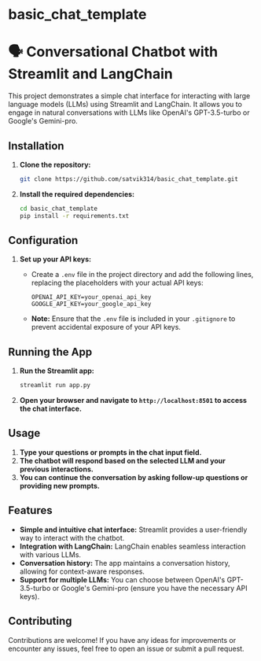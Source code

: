 # basic_chat_template


# 🗣️ Conversational Chatbot with Streamlit and LangChain

This project demonstrates a simple chat interface for interacting with large language models (LLMs) using Streamlit and LangChain. It allows you to engage in natural conversations with LLMs like OpenAI's GPT-3.5-turbo or Google's Gemini-pro.

## Installation

1. **Clone the repository:**

   ```bash
   git clone https://github.com/satvik314/basic_chat_template.git
   ```

2. **Install the required dependencies:**

   ```bash
   cd basic_chat_template
   pip install -r requirements.txt
   ```

## Configuration

1. **Set up your API keys:**

   - Create a `.env` file in the project directory and add the following lines, replacing the placeholders with your actual API keys:

     ```
     OPENAI_API_KEY=your_openai_api_key
     GOOGLE_API_KEY=your_google_api_key
     ```

   - **Note:** Ensure that the `.env` file is included in your `.gitignore` to prevent accidental exposure of your API keys.

## Running the App

1. **Run the Streamlit app:**

   ```bash
   streamlit run app.py
   ```

2. **Open your browser and navigate to `http://localhost:8501` to access the chat interface.**

## Usage

1. **Type your questions or prompts in the chat input field.**
2. **The chatbot will respond based on the selected LLM and your previous interactions.**
3. **You can continue the conversation by asking follow-up questions or providing new prompts.**

## Features

- **Simple and intuitive chat interface:** Streamlit provides a user-friendly way to interact with the chatbot.
- **Integration with LangChain:** LangChain enables seamless interaction with various LLMs.
- **Conversation history:** The app maintains a conversation history, allowing for context-aware responses.
- **Support for multiple LLMs:** You can choose between OpenAI's GPT-3.5-turbo or Google's Gemini-pro (ensure you have the necessary API keys).

## Contributing

Contributions are welcome! If you have any ideas for improvements or encounter any issues, feel free to open an issue or submit a pull request.
